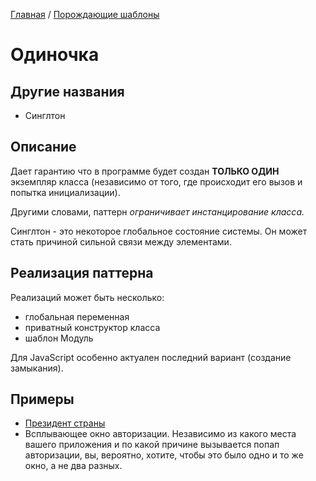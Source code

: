 [Главная](../..) / [Порождающие шаблоны](..)

# Одиночка

## Другие названия

* Синглтон

## Описание

Дает гарантию что в программе будет создан **ТОЛЬКО ОДИН** экземпляр класса (независимо от того, где происходит его вызов и попытка инициализации).

Другими словами, паттерн *ограничивает инстанцирование класса.*

Синглтон - это некоторое глобальное состояние системы. Он может стать причиной сильной связи между элементами.

## Реализация паттерна

Реализаций может быть несколько:

* глобальная переменная
* приватный конструктор класса
* шаблон Модуль

Для JavaScript особенно актуален последний вариант (создание замыкания).

## Примеры

* [Президент страны](./president)
* Всплывающее окно авторизации. Независимо из какого места вашего приложения и по какой причине вызывается попап авторизации, вы, вероятно, хотите, чтобы это было одно и то же окно, а не два разных.